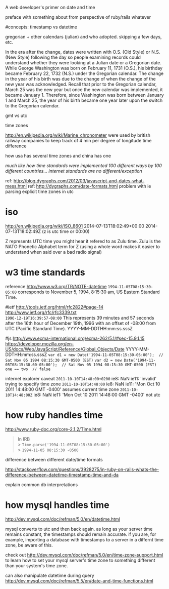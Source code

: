 A web developer's primer on date and time

preface with something about from perspective of ruby/rails whatever

#concepts:
timestamp vs datetime

gregorian + other calendars (julian) and who adopted.
skipping a few days, etc.

In the era after the change, dates were written with O.S. (Old Style) or N.S. (New Style) following the day so people examining records could understand whether they were looking at a Julian date or a Gregorian date. While George Washington was born on February 11, 1731 (O.S.), his birthday became February 22, 1732 (N.S.) under the Gregorian calendar. The change in the year of his birth was due to the change of when the change of the new year was acknowledged. Recall that prior to the Gregorian calendar, March 25 was the new year but once the new calendar was implemented, it became January 1. Therefore, since Washington was born between January 1 and March 25, the year of his birth became one year later upon the switch to the Gregorian calendar.

gmt vs utc

time zones

http://en.wikipedia.org/wiki/Marine_chronometer were used by british railway companies to keep track of 4 min per degree of longitude time difference

how usa has several time zones and china has one


*much like how time standards were implemented 100 different ways by 100 different countries...*
*internet standards are no different/exception*

ref: http://blog.dygraphs.com/2012/03/javascript-and-dates-what-mess.html
ref: http://dygraphs.com/date-formats.html
problem with ie parsing explicit time zones in utc

# iso
http://en.wikipedia.org/wiki/ISO_8601
2014-07-13T18:02:49+00:00
2014-07-13T18:02:49Z
(z is utc time or 00:00)

Z represents UTC time
you might hear it refered to as Zulu time.  Zulu is the NATO Phonetic Alphabet term for Z (using a whole word makes it easier to understand when said over a bad radio signal)

# w3 time standards
reference http://www.w3.org/TR/NOTE-datetime
`1994-11-05T08:15:30-05:00` corresponds to November 5, 1994, 8:15:30 am, US Eastern Standard Time.

#ietf
http://tools.ietf.org/html/rfc2822#page-14  
http://www.ietf.org/rfc/rfc3339.txt  
`1996-12-19T16:39:57-08:00` This represents 39 minutes and 57 seconds after the 16th hour of December 19th, 1996 with an offset of -08:00 from UTC (Pacific Standard Time).
YYYY-MM-DDTHH:mm:ss.sssZ

#js
http://www.ecma-international.org/ecma-262/5.1/#sec-15.9.1.15
https://developer.mozilla.org/en-US/docs/Web/JavaScript/Reference/Global_Objects/Date
YYYY-MM-DDTHH:mm:ss.sssZ
`var d1 = new Date('1994-11-05T08:15:30-05:00');  // Sat Nov 05 1994 08:15:30 GMT-0500 (EST)`
`var d2 = new Date('1994-11-05T08:15:30.60-05:00');  // Sat Nov 05 1994 08:15:30 GMT-0500 (EST)`
`one == two  // false`

internet explorer caveat
`2011-10-10T14:48:00+0200` ie8: NaN ie11: 'invalid' trying to specify time zone `2011-10-10T14:48:00` ie8: NaN ie11: 'Mon Oct 10 2011 14:48:00 GMT -0400' assumes current time zone `2011-10-10T14:48:00Z` ie8: NaN ie11: 'Mon Oct 10 2011 14:48:00 GMT -0400' not utc

# how ruby handles time
http://www.ruby-doc.org/core-2.1.2/Time.html
> In IRB  
> \> `Time.parse('1994-11-05T08:15:30-05:00')`  
> \> `1994-11-05 08:15:30 -0500`



difference between different date/time formats

http://stackoverflow.com/questions/3928275/in-ruby-on-rails-whats-the-difference-between-datetime-timestamp-time-and-da

explain common db interpretations




# how mysql handles time

http://dev.mysql.com/doc/refman/5.0/en/datetime.html

mysql converts to utc and then back again. as long as your server time remains constant, the timestamps should remain accurate. if you are, for example, importing a database with timestamps to a server in a differnt time zone, be aware of this. 

check out http://dev.mysql.com/doc/refman/5.0/en/time-zone-support.html to learn how to set your mysql server's time zone to something different than your system's time zone.

can also manipulate datetime during query http://dev.mysql.com/doc/refman/5.5/en/date-and-time-functions.html